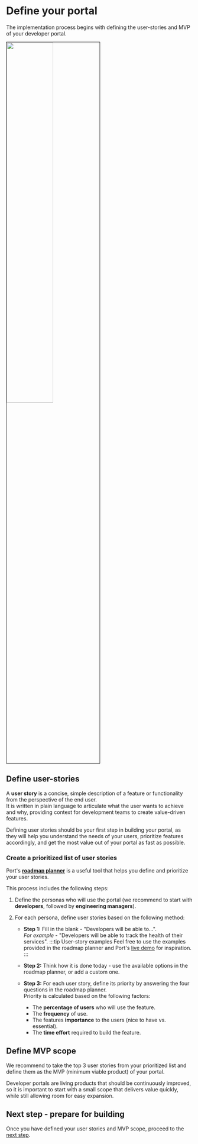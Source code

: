# Define your portal

The implementation process begins with defining the user-stories and MVP of your developer portal.

<img src="/img/guides/implementation-guide/mvp-cycle.svg" width="50%" border="1px" />

## Define user-stories

A **user story** is a concise, simple description of a feature or functionality from the perspective of the end user.  
It is written in plain language to articulate what the user wants to achieve and why, providing context for development teams to create value-driven features.

Defining user stories should be your first step in building your portal, as they will help you understand the needs of your users, prioritize features accordingly, and get the most value out of your portal as fast as possible.

### Create a prioritized list of user stories

Port's [**roadmap planner**](https://www.getport.io/roadmap-planner) is a useful tool that helps you define and prioritize your user stories.

This process includes the following steps:

1. Define the personas who will use the portal (we recommend to start with **developers**, followed by **engineering managers**).

2. For each persona, define user stories based on the following method:
   - **Step 1:** Fill in the blank - "Developers will be able to...".  
    *For example* - "Developers will be able to track the health of their services".
        :::tip User-story examples
        Feel free to use the examples provided in the roadmap planner and Port's [live demo](https://demo.getport.io) for inspiration.
        :::
   
   - **Step 2:** Think how it is done today - use the available options in the roadmap planner, or add a custom one.
  
   - **Step 3:** For each user story, define its priority by answering the four questions in the roadmap planner.  
    Priority is calculated based on the following factors:
     - The **percentage of users** who will use the feature.
     - The **frequency** of use.
     - The features **importance** to the users (nice to have vs. essential).
     - The **time effort** required to build the feature.

## Define MVP scope

We recommend to take the top 3 user stories from your prioritized list and define them as the MVP (minimum viable product) of your portal.  

Developer portals are living products that should be continuously improved, so it is important to start with a small scope that delivers value quickly, while still allowing room for easy expansion.  

## Next step - prepare for building

Once you have defined your user stories and MVP scope, proceed to the [next step](/guides/implementation-guide/plan/prepare-for-building).